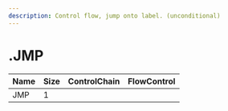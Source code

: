 ```yaml
---
description: Control flow, jump onto label. (unconditional)
---
```


# .JMP

| Name | Size | ControlChain | FlowControl |
| :--- | :--- | :--- | :--- |
| JMP | 1 |  |  |
